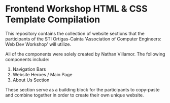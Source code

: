 # Frontend Workshop HTML & CSS Template Compilation 

This repository contains the collection of website sections that the participants of 
the STI Ortigas-Cainta 'Association of Computer Engineers: Web Dev Workshop' will utilize. 

All of the components were solely created by Nathan Villamor.
The following components include: 
1. Navigation Bars
2. Website Heroes / Main Page
3. About Us Section

These section serve as a building block for the participants to copy-paste and
combine together in order to create their own unique website. 

